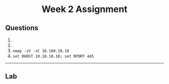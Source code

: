 # <p style="text-align: center;"> Week 2 Assignment </p>

## Questions

1. 
2. 
3. `nmap -sV -sC 10.100.10.10`
4. `set RHOST 10.10.10.10; set RPORT 445`

<hr>

## Lab

